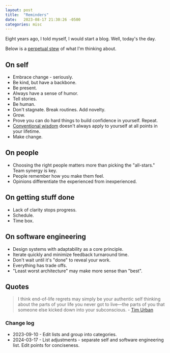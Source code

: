 ```yaml
---
layout: post
title:  "Reminders"
date:   2023-08-17 21:30:26 -0500
categories: misc
---
```


Eight years ago, I told myself, I would start a blog. Well, today's the day.

Below is a [perpetual stew](https://en.wikipedia.org/wiki/Perpetual_stew) of what I'm thinking about.

## On self
* Embrace change - seriously.
* Be kind, but have a backbone.
* Be present.
* Always have a sense of humor.
* Tell stories.
* Be human.
* Don't stagnate. Break routines. Add novelty.
* Grow.
* Prove you can do hard things to build confidence in yourself. Repeat.
* [Conventional wisdom](https://waitbutwhy.com/2018/04/picking-career.html) doesn't always apply to yourself at all points in your lifetime.
* Make change.

## On people
* Choosing the right people matters more than picking the "all-stars." Team synergy is key.
* People remember how you make them feel.
* Opinions differentiate the experienced from inexperienced.

## On getting stuff done
* Lack of clarity stops progress.
* Schedule.
* Time box.

## On software engineering
* Design systems with adaptability as a core principle.
* Iterate quickly and minimize feedback turnaround time.
* Don't wait until it's "done" to reveal your work.
* Everything has trade offs.
* "Least worst architecture" may make more sense than "best".

## Quotes
> I think end-of-life regrets may simply be your authentic self thinking about the parts of your life you never got to live—the parts of you that someone else kicked down into your subconscious. - [Tim Urban](https://waitbutwhy.com/2018/04/picking-career.html)

### Change log
* 2023-09-10 - Edit lists and group into categories.
* 2024-03-17 - List adjustments - separate self and software engineering list. Edit points for conciseness.